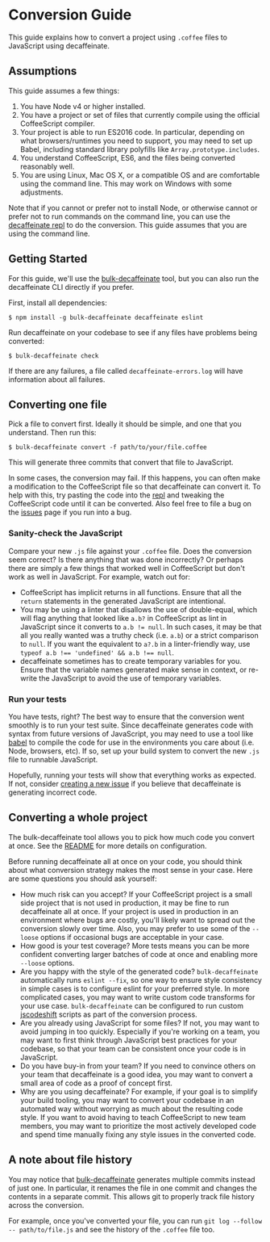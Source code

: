 # Conversion Guide

This guide explains how to convert a project using `.coffee` files to
JavaScript using decaffeinate.

## Assumptions

This guide assumes a few things:

1. You have Node v4 or higher installed.
1. You have a project or set of files that currently compile using the
   official CoffeeScript compiler.
1. Your project is able to run ES2016 code. In particular, depending on what
   browsers/runtimes you need to support, you may need to set up Babel,
   including standard library polyfills like `Array.prototype.includes`.
1. You understand CoffeeScript, ES6, and the files being converted
   reasonably well.
1. You are using Linux, Mac OS X, or a compatible OS and are comfortable
   using the command line. This may work on Windows with some
   adjustments.

Note that if you cannot or prefer not to install Node, or otherwise cannot or
prefer not to run commands on the command line, you can use the
[decaffeinate repl][repl] to do the conversion. This guide assumes that you are
using the command line.

[repl]: http://decaffeinate-project.org/repl/

## Getting Started

For this guide, we'll use the [bulk-decaffeinate] tool, but you can also run the
decaffeinate CLI directly if you prefer.

First, install all dependencies:

```
$ npm install -g bulk-decaffeinate decaffeinate eslint
```

Run decaffeinate on your codebase to see if any files have problems being
converted:

```
$ bulk-decaffeinate check
```

If there are any failures, a file called `decaffeinate-errors.log` will have
information about all failures.

[bulk-decaffeinate]: https://github.com/decaffeinate/bulk-decaffeinate

## Converting one file

Pick a file to convert first. Ideally it should be simple, and one that
you understand. Then run this:

```
$ bulk-decaffeinate convert -f path/to/your/file.coffee
```

This will generate three commits that convert that file to JavaScript.

In some cases, the conversion may fail. If this happens, you can often make a
modification to the CoffeeScript file so that decaffeinate can convert it. To
help with this, try pasting the code into the [repl] and tweaking the
CoffeeScript code until it can be converted. Also feel free to file a bug on the
[issues] page if you run into a bug.

[issues]: https://github.com/decaffeinate/decaffeinate/issues

### Sanity-check the JavaScript

Compare your new `.js` file against your `.coffee` file. Does the
conversion seem correct? Is there anything that was done incorrectly? Or
perhaps there are simply a few things that worked well in CoffeeScript
but don't work as well in JavaScript. For example, watch out for:

* CoffeeScript has implicit returns in all functions. Ensure that all
  the `return` statements in the generated JavaScript are intentional.
* You may be using a linter that disallows the use of double-equal,
  which will flag anything that looked like `a.b?` in CoffeeScript as
  lint in JavaScript since it converts to `a.b != null`. In such cases,
  it may be that all you really wanted was a truthy check (i.e. `a.b`)
  or a strict comparison to `null`. If you want the equivalent to `a?.b`
  in a linter-friendly way, use
  `typeof a.b !== 'undefined' && a.b !== null`.
* decaffeinate sometimes has to create temporary variables for you.
  Ensure that the variable names generated make sense in context, or
  re-write the JavaScript to avoid the use of temporary variables.

### Run your tests

You have tests, right? The best way to ensure that the conversion went
smoothly is to run your test suite. Since decaffeinate generates code
with syntax from future versions of JavaScript, you may need to use a
tool like [babel][babel] to compile the code for use in the environments
you care about (i.e. Node, browsers, etc). If so, set up your build
system to convert the new `.js` file to runnable JavaScript.

Hopefully, running your tests will show that everything works as
expected. If not, consider [creating a new issue][new-issue] if you
believe that decaffeinate is generating incorrect code.

[babel]: https://babeljs.io/
[new-issue]: https://github.com/decaffeinate/decaffeinate/issues/new

## Converting a whole project

The bulk-decaffeinate tool allows you to pick how much code you convert at once.
See the [README][bulk-decaffeinate] for more details on configuration.

Before running decaffeinate all at once on your code, you should think about
what conversion strategy makes the most sense in your case. Here are some
questions you should ask yourself:

* How much risk can you accept? If your CoffeeScript project is a small side
  project that is not used in production, it may be fine to run decaffeinate all
  at once. If your project is used in production in an environment where bugs
  are costly, you'll likely want to spread out the conversion slowly over time.
  Also, you may prefer to use some of the `--loose` options if occasional bugs
  are acceptable in your case.
* How good is your test coverage? More tests means you can be more confident
  converting larger batches of code at once and enabling more `--loose` options.
* Are you happy with the style of the generated code? `bulk-decaffeinate`
  automatically runs `eslint --fix`, so one way to ensure style consistency in
  simple cases is to configure eslint for your preferred style. In more
  complicated cases, you may want to write custom code transforms for your use
  case. `bulk-decaffeinate` can be configured to run custom [jscodeshift]
  scripts as part of the conversion process.
* Are you already using JavaScript for some files? If not, you may want to avoid
  jumping in too quickly. Especially if you're working on a team, you may want
  to first think through JavaScript best practices for your codebase, so that
  your team can be consistent once your code is in JavaScript.
* Do you have buy-in from your team? If you need to convince others on your team
  that decaffeinate is a good idea, you may want to convert a small area of code
  as a proof of concept first.
* Why are you using decaffeinate? For example, if your goal is to simplify your
  build tooling, you may want to convert your codebase in an automated way
  without worrying as much about the resulting code style. If you want to avoid
  having to teach CoffeeScript to new team members, you may want to prioritize
  the most actively developed code and spend time manually fixing any style
  issues in the converted code.

[jscodeshift]: https://github.com/facebook/jscodeshift

## A note about file history

You may notice that [bulk-decaffeinate] generates multiple commits instead of
just one. In particular, it renames the file in one commit and changes the
contents in a separate commit. This allows git to properly track file history
across the conversion.

For example, once you've converted your file, you can run
`git log --follow -- path/to/file.js` and see the history of the `.coffee` file
too.
